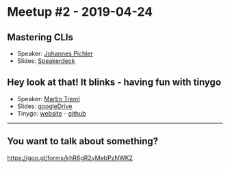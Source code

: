 # Meetup #2 - 2019-04-24

## Mastering CLIs

- Speaker: [Johannes Pichler](https://johannespichler.com)
- Slides: [Speakerdeck](https://speakerdeck.com/fetzi/mastering-clis)

## Hey look at that! It blinks - having fun with tinygo

- Speaker: [Martin Treml](https://martin.treml.dev)
- Slides: [googleDrive](https://docs.google.com/presentation/d/10T3EXqe0Sk7HRaCbc-Io1zvXNw8dURAmrGV6-a31mwA/edit?usp=sharing)
- Tinygo: [website](https://tinygo.org/) - [github](https://github.com/tinygo-org/tinygo)

---

## You want to talk about something?
https://goo.gl/forms/khR6gR2yMebPzNWK2
